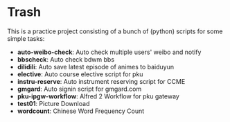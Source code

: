 # Trash
This is a practice project consisting of a bunch of (python) scripts for some simple tasks:
- **auto-weibo-check**: Auto check multiple users' weibo and notify
- **bbscheck**: Auto check bdwm bbs
- **dilidili**: Auto save latest episode of animes to baiduyun
- **elective**: Auto course elective script for pku
- **instru-reserve**: Auto instrument reserving script for CCME
- **gmgard**: Auto signin script for gmgard.com
- **pku-ipgw-workflow**: Alfred 2 Workflow for pku gateway
- **test01**: Picture Download
- **wordcount**: Chinese Word Frequency Count

